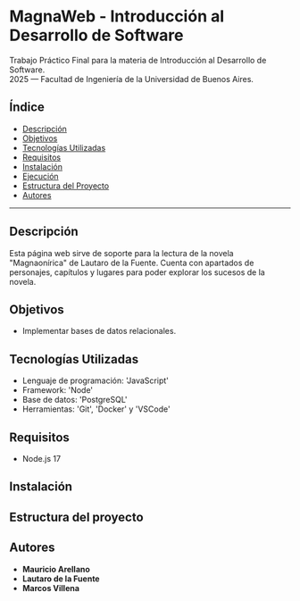 # MagnaWeb - Introducción al Desarrollo de Software
<p>Trabajo Práctico Final para la materia de Introducción al Desarrollo de Software.<br>2025 — Facultad de Ingeniería de la Universidad de Buenos Aires.</p>

## Índice
- [Descripción](#descripción)
- [Objetivos](#objetivos)
- [Tecnologías Utilizadas](#tecnologías-utilizadas)
- [Requisitos](#requisitos)
- [Instalación](#instalación)
- [Ejecución](#ejecución)
- [Estructura del Proyecto](#estructura-del-proyecto)
- [Autores](#autores)

---

## Descripción

Esta página web sirve de soporte para la lectura de la novela "Magnaonírica" de Lautaro de la Fuente. Cuenta con apartados de personajes, capítulos y lugares para poder explorar los sucesos de la novela.

## Objetivos

- Implementar bases de datos relacionales.

## Tecnologías Utilizadas

- Lenguaje de programación: 'JavaScript'
- Framework: 'Node'
- Base de datos: 'PostgreSQL'
- Herramientas: 'Git', 'Docker' y 'VSCode'

## Requisitos

- Node.js 17

## Instalación

## Estructura del proyecto

## Autores
- **Mauricio Arellano**
- **Lautaro de la Fuente**
- **Marcos Villena**